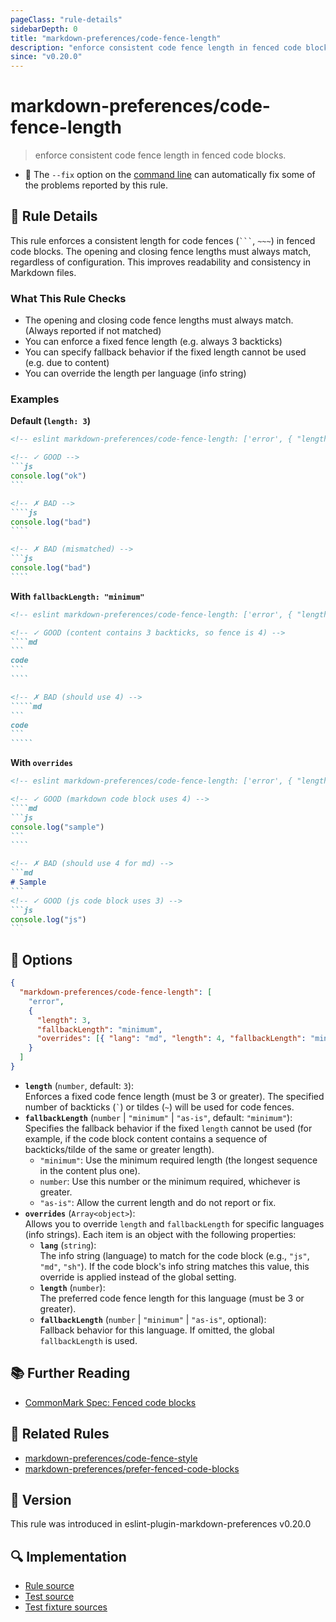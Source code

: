 ```yaml
---
pageClass: "rule-details"
sidebarDepth: 0
title: "markdown-preferences/code-fence-length"
description: "enforce consistent code fence length in fenced code blocks."
since: "v0.20.0"
---
```


# markdown-preferences/code-fence-length

> enforce consistent code fence length in fenced code blocks.

- 🔧 The `--fix` option on the [command line](https://eslint.org/docs/user-guide/command-line-interface#fixing-problems) can automatically fix some of the problems reported by this rule.

## 📖 Rule Details

This rule enforces a consistent length for code fences (` ``` `, `~~~`) in fenced code blocks. The opening and closing fence lengths must always match, regardless of configuration. This improves readability and consistency in Markdown files.

### What This Rule Checks

- The opening and closing code fence lengths must always match. (Always reported if not matched)
- You can enforce a fixed fence length (e.g. always 3 backticks)
- You can specify fallback behavior if the fixed length cannot be used (e.g. due to content)
- You can override the length per language (info string)

### Examples

**Default (`length: 3`)**

<!-- prettier-ignore-start -->

<!-- eslint-skip -->

`````md
<!-- eslint markdown-preferences/code-fence-length: ['error', { "length": 3 }] -->

<!-- ✓ GOOD -->
```js
console.log("ok")
```

<!-- ✗ BAD -->
````js
console.log("bad")
````

<!-- ✗ BAD (mismatched) -->
```js
console.log("bad")
````
`````

<!-- prettier-ignore-end -->

**With `fallbackLength: "minimum"`**

<!-- prettier-ignore-start -->

<!-- eslint-skip -->

``````md
<!-- eslint markdown-preferences/code-fence-length: ['error', { "length": 3, "fallbackLength": "minimum" }] -->

<!-- ✓ GOOD (content contains 3 backticks, so fence is 4) -->
````md
```
code
```
````

<!-- ✗ BAD (should use 4) -->
`````md
```
code
```
`````
``````

<!-- prettier-ignore-end -->

**With `overrides`**

<!-- prettier-ignore-start -->

<!-- eslint-skip -->

`````md
<!-- eslint markdown-preferences/code-fence-length: ['error', { "length": 3, "overrides": [{ "lang": "md", "length": 4 }] }] -->

<!-- ✓ GOOD (markdown code block uses 4) -->
````md
```js
console.log("sample")
```
````

<!-- ✗ BAD (should use 4 for md) -->
```md
# Sample
```
<!-- ✓ GOOD (js code block uses 3) -->
```js
console.log("js")
```

`````

<!-- prettier-ignore-end -->

## 🔧 Options

```json
{
  "markdown-preferences/code-fence-length": [
    "error",
    {
      "length": 3,
      "fallbackLength": "minimum",
      "overrides": [{ "lang": "md", "length": 4, "fallbackLength": "minimum" }]
    }
  ]
}
```

- **`length`** (`number`, default: `3`):\
  Enforces a fixed code fence length (must be 3 or greater). The specified number of backticks (`` ` ``) or tildes (`~`) will be used for code fences.
- **`fallbackLength`** (`number` | `"minimum"` | `"as-is"`, default: `"minimum"`):\
  Specifies the fallback behavior if the fixed `length` cannot be used (for example, if the code block content contains a sequence of backticks/tilde of the same or greater length).
  - `"minimum"`: Use the minimum required length (the longest sequence in the content plus one).
  - `number`: Use this number or the minimum required, whichever is greater.
  - `"as-is"`: Allow the current length and do not report or fix.
- **`overrides`** (`Array<object>`):\
  Allows you to override `length` and `fallbackLength` for specific languages (info strings). Each item is an object with the following properties:
  - **`lang`** (`string`):\
    The info string (language) to match for the code block (e.g., `"js"`, `"md"`, `"sh"`). If the code block's info string matches this value, this override is applied instead of the global setting.
  - **`length`** (`number`):\
    The preferred code fence length for this language (must be 3 or greater).
  - **`fallbackLength`** (`number` | `"minimum"` | `"as-is"`, optional):\
    Fallback behavior for this language. If omitted, the global `fallbackLength` is used.

## 📚 Further Reading

- [CommonMark Spec: Fenced code blocks](https://spec.commonmark.org/0.31.2/#fenced-code-blocks)

## 👫 Related Rules

- [markdown-preferences/code-fence-style](./code-fence-style.md)
- [markdown-preferences/prefer-fenced-code-blocks](./prefer-fenced-code-blocks.md)

## 🚀 Version

This rule was introduced in eslint-plugin-markdown-preferences v0.20.0

## 🔍 Implementation

- [Rule source](https://github.com/ota-meshi/eslint-plugin-markdown-preferences/blob/main/src/rules/code-fence-length.ts)
- [Test source](https://github.com/ota-meshi/eslint-plugin-markdown-preferences/blob/main/tests/src/rules/code-fence-length.ts)
- [Test fixture sources](https://github.com/ota-meshi/eslint-plugin-markdown-preferences/tree/main/tests/fixtures/rules/code-fence-length)
